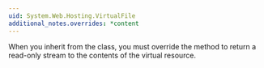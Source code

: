 ```yaml
---
uid: System.Web.Hosting.VirtualFile
additional_notes.overrides: *content
---
```


<p>When you inherit from the <xref href="System.Web.Hosting.VirtualFile"></xref> class, you must override the <xref href="System.Web.Hosting.VirtualFile.Open"></xref> method to return a read-only stream to the contents of the virtual resource.</p>


